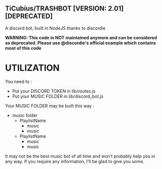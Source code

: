 ## TiCubius/TRASHBOT [VERSION: 2.01][DEPRECATED]
A discord bot, built in NodeJS thanks to discordie

**WARNING: This code in NOT maintained anymore and can be considered as deprecated. Please use @discordie's official example which contains most of this code**

# UTILIZATION
You need to :
- Put your DISCORD TOKEN in lib/routes.js
- Put your MUSIC FOLDER in lib/discord_bot.js

Your MUSIC FOLDER may be built this way :
- music folder
  - PlaylistName
    - music
    - music
  - PlaylistName
    - music
    - music

It may not be the best music bot of all time and won't probably help you in any way.
If you require any information, I'll be glad to give you some.
